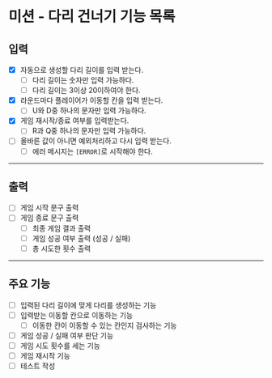 # 미션 - 다리 건너기 기능 목록

## 입력
- [x] 자동으로 생성할 다리 길이를 입력 받는다.
  - [ ] 다리 길이는 숫자만 입력 가능하다.
  - [ ] 다리 길이는 3이상 20이하여야 한다.
- [x] 라운드마다 플레이어가 이동할 칸을 입력 받는다.
  - [ ] U와 D중 하나의 문자만 입력 가능하다. 
- [x] 게임 재시작/종료 여부를 입력받는다.
  - [ ] R과 Q중 하나의 문자만 입력 가능하다.
- [ ] 올바른 값이 아니면 예외처리하고 다시 입력 받는다.
  - [ ] 에러 메시지는 `[ERROR]`로 시작해야 한다.

---

## 출력
- [ ] 게임 시작 문구 출력
- [ ] 게임 종료 문구 출력
  - [ ] 최종 게임 결과 출력
  - [ ] 게임 성공 여부 출력 (성공 / 실패)
  - [ ] 총 시도한 횟수 출력

---

## 주요 기능
- [ ] 입력된 다리 길이에 맞게 다리를 생성하는 기능
- [ ] 입력받는 이동할 칸으로 이동하는 기능
  - [ ] 이동한 칸이 이동할 수 있는 칸인지 검사하는 기능
- [ ] 게임 성공 / 실패 여부 판단 기능
- [ ] 게임 시도 횟수를 세는 기능
- [ ] 게임 재시작 기능
- [ ] 테스트 작성
